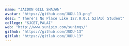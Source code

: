 ```yaml
---
name: "JAIDON GILL SHAJAN"
avatar: "https://github.com/JUDU-13.png"
desc: " There's No Place Like 127.0.0.1 S2(AD) Student"
college: "SJCET,PALAI"
web: "http://www.sunipix.com/sunimgs/"
github: "https://github.com/JUDU-13"
gitlab: "https://gitlab.com/JUDU-13"
---
```

